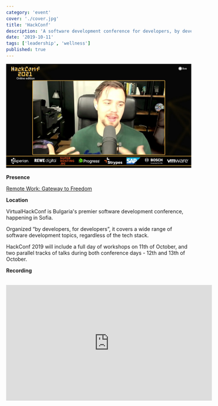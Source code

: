 ```yaml
---
category: 'event'
cover: './cover.jpg'
title: 'HackConf'
description: 'A software development conference for developers, by developers'
date: '2019-10-11'
tags: ['leadership', 'wellness']
published: true
---
```

![cover](./cover.jpg)

**Presence**

[Remote Work: Gateway to Freedom]()

**Location**

VirtualHackConf is Bulgaria's premier software development conference, happening in Sofia.

Organized “by developers, for developers”, it covers a wide range of software development topics, regardless of the tech stack.

HackConf 2019 will include a full day of workshops on 11th of October, and two parallel tracks of talks during both conference days - 12th and 13th of October.


**Recording**

<br>

<iframe width="560" height="315" src="https://www.youtube.com/embed/IN3F3vfNgOM" title="YouTube video player" frameborder="0" allow="accelerometer; autoplay; clipboard-write; encrypted-media; gyroscope; picture-in-picture" allowfullscreen></iframe>